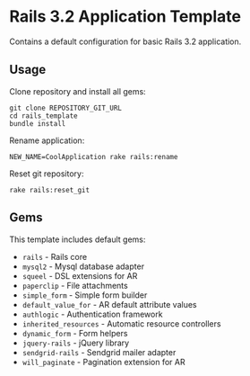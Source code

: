 # Rails 3.2 Application Template

Contains a default configuration for basic Rails 3.2 application.

## Usage

Clone repository and install all gems:

```
git clone REPOSITORY_GIT_URL
cd rails_template
bundle install
```

Rename application:

```
NEW_NAME=CoolApplication rake rails:rename
```

Reset git repository:

```
rake rails:reset_git
```

## Gems

This template includes default gems:

- `rails`               - Rails core
- `mysql2`              - Mysql database adapter
- `squeel`              - DSL extensions for AR
- `paperclip`           - File attachments
- `simple_form`         - Simple form builder
- `default_value_for`   - AR default attribute values
- `authlogic`           - Authentication framework
- `inherited_resources` - Automatic resource controllers 
- `dynamic_form`        - Form helpers
- `jquery-rails`        - jQuery library
- `sendgrid-rails`      - Sendgrid mailer adapter
- `will_paginate`       - Pagination extension for AR
